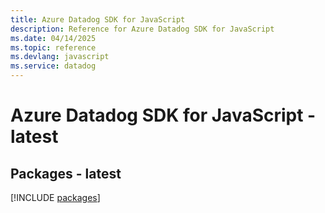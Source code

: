 ```yaml
---
title: Azure Datadog SDK for JavaScript
description: Reference for Azure Datadog SDK for JavaScript
ms.date: 04/14/2025
ms.topic: reference
ms.devlang: javascript
ms.service: datadog
---
```

# Azure Datadog SDK for JavaScript - latest
## Packages - latest
[!INCLUDE [packages](datadog-index.md)]